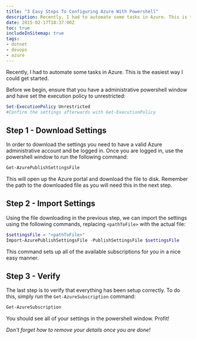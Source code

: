 ```yaml
---
title: "3 Easy Steps To Configuring Azure With Powershell"
description: Recently, I had to automate some tasks in Azure. This is the easiest way I could get started.
date: 2015-02-17T18:37:00Z
toc: true
includeInSitemap: true
tags:
- dotnet
- devops
- azure
---
```


Recently, I had to automate some tasks in Azure. This is the easiest way I could get started.
<!--more-->

Before we begin, ensure that you have a administrative powershell window and have set the execution policy to unrestricted:

```powershell
Set-ExecutionPolicy Unrestricted
#Confirm the settings afterwards with Get-ExecutionPolicy
```

## Step 1 - Download Settings

In order to download the settings you need to have a valid Azure administrative account and be logged in. Once you are logged in, use the powershell window to run the following command:

```powershell
Get-AzurePublishSettingsFile
```

This will open up the Azure portal and download the file to disk. Remember the path to the downloaded file as you will need this in the next step.

## Step 2 - Import Settings

Using the file downloading in the previous step, we can import the settings using the following commands, replacing `<pathToFile>` with the actual file:

```powershell
$settingsFile = "<pathToFile>"
Import-AzurePublishSettingsFile -PublishSettingsFile $settingsFile
```

This command sets up all of the available subscriptions for you in a nice easy manner.

## Step 3 - Verify

The last step is to verify that everything has been setup correctly. To do this, simply run the `Get-AzureSubscription` command:

```powershell
Get-AzureSubscription
```

You should see all of your settings in the powershell window. Profit!

*Don't forget how to remove your details once you are done!*
